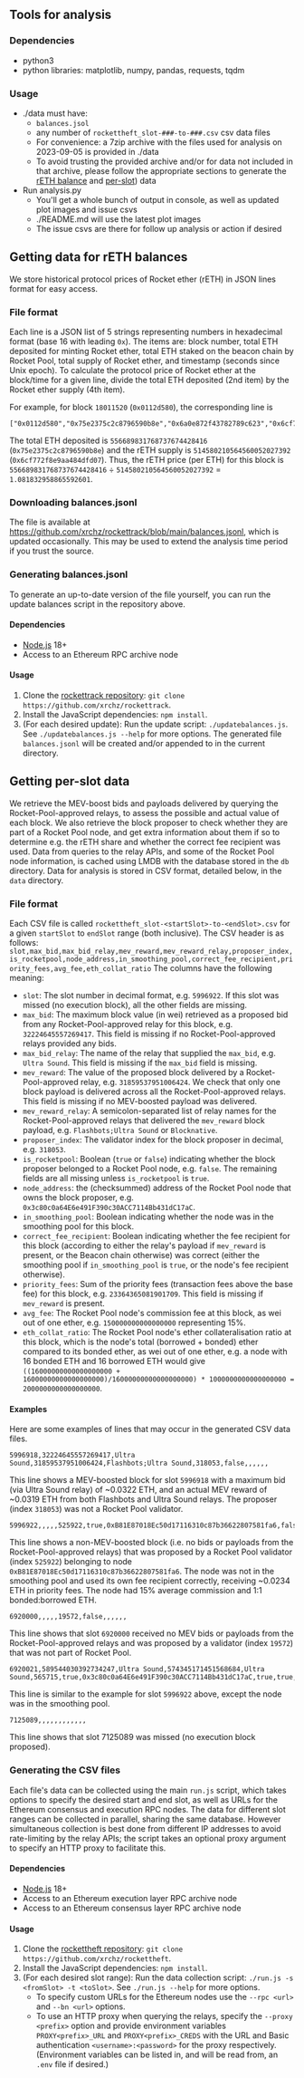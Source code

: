 ## Tools for analysis
### Dependencies
- python3
- python libraries: matplotlib, numpy, pandas, requests, tqdm

### Usage
- ./data must have:
  - `balances.jsol`
  - any number of `rockettheft_slot-###-to-###.csv` csv data files
  - For convenience: a 7zip archive with the files used for analysis on 2023-09-05 is provided in
    ./data
  - To avoid trusting the provided archive and/or for data not included in that archive, please
    follow the appropriate sections to generate the [rETH balance](#getting-data-for-reth-balances)
    and [per-slot](#getting-per-slot-data)) data
- Run analysis.py
  - You'll get a whole bunch of output in console, as well as updated plot images and issue csvs
  - ./README.md will use the latest plot images
  - The issue csvs are there for follow up analysis or action if desired


## Getting data for rETH balances

We store historical protocol prices of Rocket ether (rETH) in JSON lines format for easy access.

### File format
Each line is a JSON list of 5 strings representing numbers in hexadecimal format (base 16 with leading `0x`). The items are: block number, total ETH deposited for minting Rocket ether, total ETH staked on the beacon chain by Rocket Pool, total supply of Rocket ether, and timestamp (seconds since Unix epoch).
To calculate the protocol price of Rocket ether at the block/time for a given line, divide the total ETH deposited (2nd item) by the Rocket ether supply (4th item).

For example, for block `18011520` (`0x0112d580`), the corresponding line is
```
["0x0112d580","0x75e2375c2c8796590b8e","0x6a0e872f43782789c623","0x6cf772f8e9aa484dfd07","0x64ec4a0f"]
```
The total ETH deposited is `556689831768737674428416` (`0x75e2375c2c8796590b8e`) and the rETH supply is `514580210564560052027392` (`0x6cf772f8e9aa484dfd07`). Thus, the rETH price (per ETH) for this block is `556689831768737674428416` ÷ `514580210564560052027392` = `1.081832958865592601`.

### Downloading balances.jsonl
The file is available at https://github.com/xrchz/rockettrack/blob/main/balances.jsonl, which is updated occasionally.
This may be used to extend the analysis time period if you trust the source.

### Generating balances.jsonl
To generate an up-to-date version of the file yourself, you can run the update balances script in the repository above.

#### Dependencies
- [Node.js](https://nodejs.org/en) 18+
- Access to an Ethereum RPC archive node

#### Usage
1. Clone the [rockettrack repository](https://github.com/xrchz/rockettrack): `git clone https://github.com/xrchz/rockettrack`.
2. Install the JavaScript dependencies: `npm install`.
3. (For each desired update): Run the update script: `./updatebalances.js`. See `./updatebalances.js --help` for more options.
The generated file `balances.jsonl` will be created and/or appended to in the current directory.

## Getting per-slot data
We retrieve the MEV-boost bids and payloads delivered by querying the Rocket-Pool-approved relays, to assess the possible and actual value of each block.
We also retrieve the block proposer to check whether they are part of a Rocket Pool node, and get extra information about them if so to determine e.g. the rETH share and whether the correct fee recipient was used.
Data from queries to the relay APIs, and some of the Rocket Pool node information, is cached using LMDB with the database stored in the `db` directory.
Data for analysis is stored in CSV format, detailed below, in the `data` directory.

### File format
Each CSV file is called `rockettheft_slot-<startSlot>-to-<endSlot>.csv` for a given `startSlot` to `endSlot` range (both inclusive).
The CSV header is as follows:
`slot,max_bid,max_bid_relay,mev_reward,mev_reward_relay,proposer_index,is_rocketpool,node_address,in_smoothing_pool,correct_fee_recipient,priority_fees,avg_fee,eth_collat_ratio`
The columns have the following meaning:
- `slot`: The slot number in decimal format, e.g. `5996922`. If this slot was missed (no execution block), all the other fields are missing.
- `max_bid`: The maximum block value (in wei) retrieved as a proposed bid from any Rocket-Pool-approved relay for this block, e.g. `32224645557269417`. This field is missing if no Rocket-Pool-approved relays provided any bids.
- `max_bid_relay`: The name of the relay that supplied the `max_bid`, e.g. `Ultra Sound`. This field is missing if the `max_bid` field is missing.
- `mev_reward`: The value of the proposed block delivered by a Rocket-Pool-approved relay, e.g. `31859537951006424`. We check that only one block payload is delivered across all the Rocket-Pool-approved relays. This field is missing if no MEV-boosted payload was delivered.
- `mev_reward_relay`: A semicolon-separated list of relay names for the Rocket-Pool-approved relays that delivered the `mev_reward` block payload, e.g. `Flashbots;Ultra Sound` or `Blocknative`.
- `proposer_index`: The validator index for the block proposer in decimal, e.g. `318053`.
- `is_rocketpool`: Boolean (`true` or `false`) indicating whether the block proposer belonged to a Rocket Pool node, e.g. `false`. The remaining fields are all missing unless `is_rocketpool` is `true`.
- `node_address`: the (checksummed) address of the Rocket Pool node that owns the block proposer, e.g. `0x3c80c0a64E6e491F390c30ACC7114Bb431dC17aC`.
- `in_smoothing_pool`: Boolean indicating whether the node was in the smoothing pool for this block.
- `correct_fee_recipient`: Boolean indicating whether the fee recipient for this block (according to either the relay's payload if `mev_reward` is present, or the Beacon chain otherwise) was correct (either the smoothing pool if `in_smoothing_pool` is `true`, or the node's fee recipient otherwise).
- `priority_fees`: Sum of the priority fees (transaction fees above the base fee) for this block, e.g. `23364365081901709`. This field is missing if `mev_reward` is present.
- `avg_fee`: The Rocket Pool node's commission fee at this block, as wei out of one ether, e.g. `150000000000000000` representing 15%.
- `eth_collat_ratio`: The Rocket Pool node's ether collateralisation ratio at this block, which is the node's total (borrowed + bonded) ether compared to its bonded ether, as wei out of one ether, e.g. a node with 16 bonded ETH and 16 borrowed ETH would give `((16000000000000000000 + 16000000000000000000)/16000000000000000000) * 1000000000000000000 =  2000000000000000000`.


#### Examples
Here are some examples of lines that may occur in the generated CSV data files.
```
5996918,32224645557269417,Ultra Sound,31859537951006424,Flashbots;Ultra Sound,318053,false,,,,,,
```
This line shows a MEV-boosted block for slot `5996918` with a maximum bid (via Ultra Sound relay) of ~0.0322 ETH, and an actual MEV reward of ~0.0319 ETH from both Flashbots and Ultra Sound relays. The proposer (index `318053`) was not a Rocket Pool validator.

```
5996922,,,,,525922,true,0xB81E87018Ec50d17116310c87b36622807581fa6,false,true,23364365081901709,150000000000000000,2000000000000000000
```
This line shows a non-MEV-boosted block (i.e. no bids or payloads from the Rocket-Pool-approved relays) that was proposed by a Rocket Pool validator (index `525922`) belonging to node `0xB81E87018Ec50d17116310c87b36622807581fa6`. The node was not in the smoothing pool and used its own fee recipient correctly, receiving ~0.0234 ETH in priority fees. The node had 15% average commission and 1:1 bonded:borrowed ETH.

```
6920000,,,,,19572,false,,,,,,
```
This line shows that slot `6920000` received no MEV bids or payloads from the Rocket-Pool-approved relays and was proposed by a validator (index `19572`) that was not part of Rocket Pool.

```
6920021,589544030392734247,Ultra Sound,574345171451568684,Ultra Sound,565715,true,0x3c80c0a64E6e491F390c30ACC7114Bb431dC17aC,true,true,,150000000000000000,2000000000000000000
```
This line is similar to the example for slot `5996922` above, except the node was in the smoothing pool.

```
7125089,,,,,,,,,,,,
```
This line shows that slot 7125089 was missed (no execution block proposed).

### Generating the CSV files
Each file's data can be collected using the main `run.js` script, which takes options to specify the desired start and end slot, as well as URLs for the Ethereum consensus and execution RPC nodes.
The data for different slot ranges can be collected in parallel, sharing the same database.
However simultaneous collection is best done from different IP addresses to avoid rate-limiting by the relay APIs; the script takes an optional proxy argument to specify an HTTP proxy to facilitate this.

#### Dependencies
- [Node.js](https://nodejs.org/en) 18+
- Access to an Ethereum execution layer RPC archive node
- Access to an Ethereum consensus layer RPC archive node

#### Usage
1. Clone the [rockettheft repository](https://github.com/xrchz/rockettheft): `git clone https://github.com/xrchz/rockettheft`.
2. Install the JavaScript dependencies: `npm install`.
3. (For each desired slot range): Run the data collection script: `./run.js -s <fromSlot> -t <toSlot>`. See `./run.js --help` for more options.
   - To specify custom URLs for the Ethereum nodes use the `--rpc <url>` and `--bn <url>` options.
   - To use an HTTP proxy when querying the relays, specify the `--proxy <prefix>` option and provide environment variables `PROXY<prefix>_URL` and `PROXY<prefix>_CREDS` with the URL and Basic authentication `<username>:<password>` for the proxy respectively. (Environment variables can be listed in, and will be read from, an `.env` file if desired.)